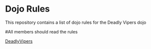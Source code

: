 Dojo Rules
==========

This repository contains a list of dojo rules for the Deadly Vipers dojo

#All members should read the rules

[DeadlyVipers](https://github.com/deadlyvipers)

